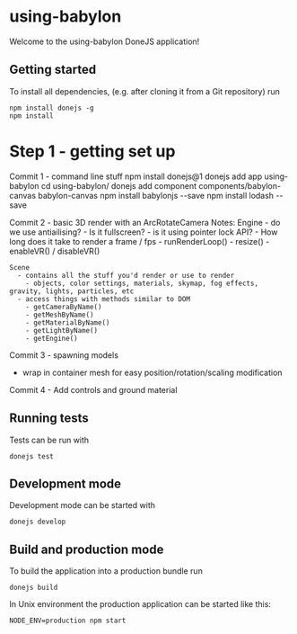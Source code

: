 # using-babylon

Welcome to the using-babylon DoneJS application!

## Getting started

To install all dependencies, (e.g. after cloning it from a Git repository) run

```
npm install donejs -g
npm install
```


# Step 1 - getting set up

Commit 1 - command line stuff
  npm install donejs@1
  donejs add app using-babylon
  cd using-babylon/
  donejs add component components/babylon-canvas babylon-canvas
  npm install babylonjs --save
  npm install lodash --save

Commit 2 - basic 3D render with an ArcRotateCamera
  Notes:
    Engine
      - do we use antiailising?
      - Is it fullscreen?
      - is it using pointer lock API?
      - How long does it take to render a frame / fps
      - runRenderLoop()
      - resize()
      - enableVR() / disableVR()

    Scene
      - contains all the stuff you'd render or use to render
        - objects, color settings, materials, skymap, fog effects, gravity, lights, particles, etc
      - access things with methods similar to DOM
        - getCameraByName()
        - getMeshByName()
        - getMaterialByName()
        - getLightByName()
        - getEngine()

Commit 3 - spawning models
  - wrap in container mesh for easy position/rotation/scaling modification

Commit 4 - Add controls and ground material




## Running tests

Tests can be run with

```
donejs test
```

## Development mode

Development mode can be started with

```
donejs develop
```

## Build and production mode

To build the application into a production bundle run

```
donejs build
```

In Unix environment the production application can be started like this:

```
NODE_ENV=production npm start
```
